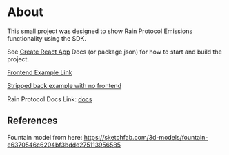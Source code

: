 # About

This small project was designed to show Rain Protocol Emissions functionality using the SDK.

See [Create React App](https://github.com/facebook/create-react-app) Docs (or package.json) for how to start and build the project.

[Frontend Example Link](https://rain-erc20-faucet.unegma.work)

[Stripped back example with no frontend](https://github.com/unegma/rainprotocol__reserve-token-example)

Rain Protocol Docs Link: [docs](https://docs.rainprotocol.xyz)


## References

Fountain model from here: https://sketchfab.com/3d-models/fountain-e6370546c6204bf3bdde275113956585

